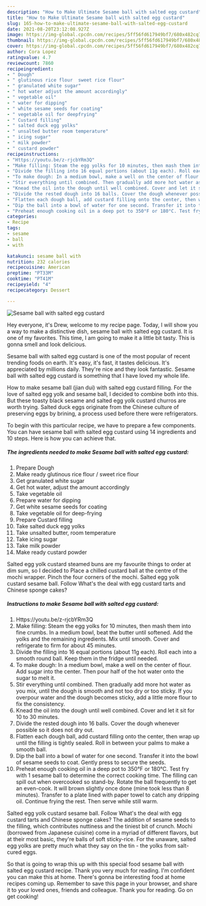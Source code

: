 ```yaml
---
description: "How to Make Ultimate Sesame ball with salted egg custard"
title: "How to Make Ultimate Sesame ball with salted egg custard"
slug: 165-how-to-make-ultimate-sesame-ball-with-salted-egg-custard
date: 2021-08-20T23:12:08.927Z
image: https://img-global.cpcdn.com/recipes/5ff56fd617949bf7/680x482cq70/sesame-ball-with-salted-egg-custard-recipe-main-photo.jpg
thumbnail: https://img-global.cpcdn.com/recipes/5ff56fd617949bf7/680x482cq70/sesame-ball-with-salted-egg-custard-recipe-main-photo.jpg
cover: https://img-global.cpcdn.com/recipes/5ff56fd617949bf7/680x482cq70/sesame-ball-with-salted-egg-custard-recipe-main-photo.jpg
author: Cora Lopez
ratingvalue: 4.7
reviewcount: 7860
recipeingredient:
- " Dough"
- " glutinous rice flour  sweet rice flour"
- " granulated white sugar"
- " hot water adjust the amount accordingly"
- " vegetable oil"
- " water for dipping"
- " white sesame seeds for coating"
- " vegetable oil for deepfrying"
- " Custard filling"
- " salted duck egg yolks"
- " unsalted butter room temperature"
- " icing sugar"
- " milk powder"
- " custard powder"
recipeinstructions:
- "Https://youtu.be/z-rjcbYRm3Q"
- "Make filling: Steam the egg yolks for 10 minutes, then mash them into fine crumbs. In a medium bowl, beat the butter until softened. Add the yolks and the remaining ingredients. Mix until smooth. Cover and refrigerate to firm for about 45 minutes."
- "Divide the filling into 16 equal portions (about 11g each). Roll each into a smooth round ball. Keep them in the fridge until needed."
- "To make dough: In a medium bowl, make a well on the center of flour. Add sugar into the center. Then pour half of the hot water onto the sugar to melt it."
- "Stir everything until combined. Then gradually add more hot water as you mix, until the dough is smooth and not too dry or too sticky. If you overpour water and the dough becomes sticky, add a little more flour to fix the consistency."
- "Knead the oil into the dough until well combined. Cover and let it sit for 10 to 30 minutes."
- "Divide the rested dough into 16 balls. Cover the dough whenever possible so it does not dry out."
- "Flatten each dough ball, add custard filling onto the center, then wrap up until the filling is tightly sealed. Roll in between your palms to make a smooth ball."
- "Dip the ball into a bowl of water for one second. Transfer it into the bowl of sesame seeds to coat. Gently press to secure the seeds."
- "Preheat enough cooking oil in a deep pot to 350°F or 180°C. Test fry with 1 sesame ball to determine the correct cooking time. The filling can spill out when overcooked so stand-by. Rotate the ball frequently to get an even-cook. It will brown slightly once done (mine took less than 8 minutes). Transfer to a plate lined with paper towel to catch any dripping oil. Continue frying the rest. Then serve while still warm."
categories:
- Recipe
tags:
- sesame
- ball
- with

katakunci: sesame ball with 
nutrition: 232 calories
recipecuisine: American
preptime: "PT33M"
cooktime: "PT41M"
recipeyield: "4"
recipecategory: Dessert

---
```



![Sesame ball with salted egg custard](https://img-global.cpcdn.com/recipes/5ff56fd617949bf7/680x482cq70/sesame-ball-with-salted-egg-custard-recipe-main-photo.jpg)

Hey everyone, it's Drew, welcome to my recipe page. Today, I will show you a way to make a distinctive dish, sesame ball with salted egg custard. It is one of my favorites. This time, I am going to make it a little bit tasty. This is gonna smell and look delicious.

Sesame ball with salted egg custard is one of the most popular of recent trending foods on earth. It's easy, it's fast, it tastes delicious. It's appreciated by millions daily. They're nice and they look fantastic. Sesame ball with salted egg custard is something that I have loved my whole life.

How to make sesame ball (jian dui) with salted egg custard filling. For the love of salted egg yolk and sesame ball, I decided to combine both into this. But these toasty black sesame and salted egg yolk custard churros are worth trying. Salted duck eggs originate from the Chinese culture of preserving eggs by brining, a process used before there were refrigerators.


To begin with this particular recipe, we have to prepare a few components. You can have sesame ball with salted egg custard using 14 ingredients and 10 steps. Here is how you can achieve that.

<!--inarticleads1-->

##### The ingredients needed to make Sesame ball with salted egg custard:

1. Prepare  Dough
1. Make ready  glutinous rice flour / sweet rice flour
1. Get  granulated white sugar
1. Get  hot water, adjust the amount accordingly
1. Take  vegetable oil
1. Prepare  water for dipping
1. Get  white sesame seeds for coating
1. Take  vegetable oil for deep-frying
1. Prepare  Custard filling
1. Take  salted duck egg yolks
1. Take  unsalted butter, room temperature
1. Take  icing sugar
1. Take  milk powder
1. Make ready  custard powder


Salted egg yolk custard steamed buns are my favourite things to order at dim sum, so I decided to Place a chilled custard ball at the centre of the mochi wrapper. Pinch the four corners of the mochi. Salted egg yolk custard sesame ball. Follow What&#39;s the deal with egg custard tarts and Chinese sponge cakes? 

<!--inarticleads2-->

##### Instructions to make Sesame ball with salted egg custard:

1. Https://youtu.be/z-rjcbYRm3Q
1. Make filling: Steam the egg yolks for 10 minutes, then mash them into fine crumbs. In a medium bowl, beat the butter until softened. Add the yolks and the remaining ingredients. Mix until smooth. Cover and refrigerate to firm for about 45 minutes.
1. Divide the filling into 16 equal portions (about 11g each). Roll each into a smooth round ball. Keep them in the fridge until needed.
1. To make dough: In a medium bowl, make a well on the center of flour. Add sugar into the center. Then pour half of the hot water onto the sugar to melt it.
1. Stir everything until combined. Then gradually add more hot water as you mix, until the dough is smooth and not too dry or too sticky. If you overpour water and the dough becomes sticky, add a little more flour to fix the consistency.
1. Knead the oil into the dough until well combined. Cover and let it sit for 10 to 30 minutes.
1. Divide the rested dough into 16 balls. Cover the dough whenever possible so it does not dry out.
1. Flatten each dough ball, add custard filling onto the center, then wrap up until the filling is tightly sealed. Roll in between your palms to make a smooth ball.
1. Dip the ball into a bowl of water for one second. Transfer it into the bowl of sesame seeds to coat. Gently press to secure the seeds.
1. Preheat enough cooking oil in a deep pot to 350°F or 180°C. Test fry with 1 sesame ball to determine the correct cooking time. The filling can spill out when overcooked so stand-by. Rotate the ball frequently to get an even-cook. It will brown slightly once done (mine took less than 8 minutes). Transfer to a plate lined with paper towel to catch any dripping oil. Continue frying the rest. Then serve while still warm.


Salted egg yolk custard sesame ball. Follow What&#39;s the deal with egg custard tarts and Chinese sponge cakes? The addition of sesame seeds to the filling, which contributes nuttiness and the tiniest bit of crunch. Mochi (borrowed from Japanese cuisine) come in a myriad of different flavors, but at their most basic, they&#39;re balls of soft sticky-rice. For the unaware, salted egg yolks are pretty much what they say on the tin - the yolks from salt-cured eggs. 

So that is going to wrap this up with this special food sesame ball with salted egg custard recipe. Thank you very much for reading. I'm confident you can make this at home. There's gonna be interesting food at home recipes coming up. Remember to save this page in your browser, and share it to your loved ones, friends and colleague. Thank you for reading. Go on get cooking!
